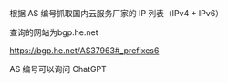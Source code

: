 根据 AS 编号抓取国内云服务厂家的 IP 列表（IPv4 + IPv6）

查询的网站为bgp.he.net

https://bgp.he.net/AS37963#_prefixes6

AS 编号可以询问 ChatGPT